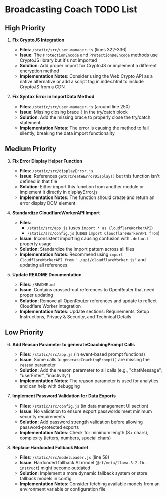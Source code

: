 # Broadcasting Coach TODO List

## High Priority

1. **Fix CryptoJS Integration**
   - **Files**: `/static/src/user-manager.js` (lines 322-336)
   - **Issue**: The `ProtectionEncode` and `ProtectionDeEncode` methods use CryptoJS library but it's not imported
   - **Solution**: Add proper import for CryptoJS or implement a different encryption method
   - **Implementation Notes**: Consider using the Web Crypto API as a native alternative or add a script tag in index.html to include CryptoJS from a CDN

2. **Fix Syntax Error in ImportData Method**
   - **Files**: `/static/src/user-manager.js` (around line 250)
   - **Issue**: Missing closing brace `{` in the try/catch block
   - **Solution**: Add the missing brace to properly close the try/catch statement
   - **Implementation Notes**: The error is causing the method to fail silently, breaking the data import functionality

## Medium Priority

3. **Fix Error Display Helper Function**
   - **Files**: `/static/src/displayError.js`
   - **Issue**: References `getOrCreateErrorDisplay()` but this function isn't defined in that file
   - **Solution**: Either import this function from another module or implement it directly in displayError.js
   - **Implementation Notes**: The function should create and return an error display DOM element

4. **Standardize CloudflareWorkerAPI Import**
   - **Files**: 
     - `/static/src/app.js` (uses `import * as CloudflareWorkerAPI`)
     - `/static/src/config.js` (uses `import CloudflareWorkerAPI from`)
   - **Issue**: Inconsistent importing causing confusion with `.default` property usage
   - **Solution**: Standardize the import pattern across all files
   - **Implementation Notes**: Recommend using `import CloudflareWorkerAPI from './api/cloudflareWorker.js'` and updating all references

5. **Update README Documentation**
   - **Files**: `/README.md`
   - **Issue**: Contains crossed-out references to OpenRouter that need proper updating
   - **Solution**: Remove all OpenRouter references and update to reflect Cloudflare Worker integration
   - **Implementation Notes**: Update sections: Requirements, Setup Instructions, Privacy & Security, and Technical Details

## Low Priority

6. **Add Reason Parameter to generateCoachingPrompt Calls**
   - **Files**: `/static/src/app.js` (in event-based prompt functions)
   - **Issue**: Some calls to `generateCoachingPrompt()` are missing the `reason` parameter
   - **Solution**: Add the reason parameter to all calls (e.g., "chatMessage", "userEnter", "inactivity")
   - **Implementation Notes**: The reason parameter is used for analytics and can help with debugging

7. **Implement Password Validation for Data Exports**
   - **Files**: `/static/src/config.js` (in data management UI section)
   - **Issue**: No validation to ensure export passwords meet minimum security requirements
   - **Solution**: Add password strength validation before allowing password-protected exports
   - **Implementation Notes**: Check for minimum length (8+ chars), complexity (letters, numbers, special chars)

8. **Replace Hardcoded Fallback Model**
   - **Files**: `/static/src/modelLoader.js` (line 58)
   - **Issue**: Hardcoded fallback AI model (`@cf/meta/llama-3.2-1b-instruct`) might become outdated
   - **Solution**: Implement a more dynamic fallback system or store fallback models in config
   - **Implementation Notes**: Consider fetching available models from an environment variable or configuration file